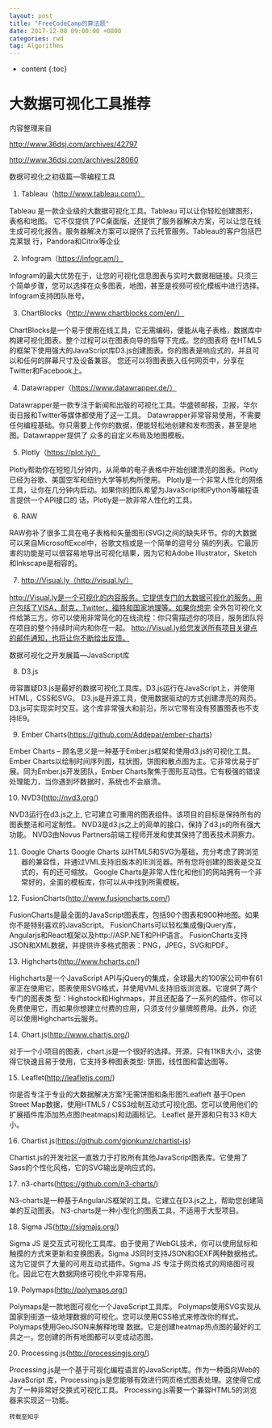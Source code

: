 ```yaml
---
layout: post
title: "FreeCodeCamp的算法题"
date: 2017-12-08 09:00:00 +0800 
categories: rwd
tag: Algorithms
---
```

* content
{:toc}

# 大数据可视化工具推荐


内容整理来自

http://www.36dsj.com/archives/42797

http://www.36dsj.com/archives/28060

数据可视化之初级篇—零编程工具

1. Tableau（http://www.tableau.com/）

Tableau 是一款企业级的大数据可视化工具。Tableau 可以让你轻松创建图形，表格和地图。 它不仅提供了PC桌面版，还提供了服务器解决方案，可以让您在线生成可视化报告。服务器解决方案可以提供了云托管服务。Tableau的客户包括巴克莱银 行，Pandora和Citrix等企业 


2. Infogram（https://infogr.am/）

Infogram的最大优势在于，让您的可视化信息图表与实时大数据相链接。只须三个简单步骤，您可以选择在众多图表，地图，甚至是视频可视化模板中进行选择。 Infogram支持团队账号。


3. ChartBlocks（http://www.chartblocks.com/en/）

ChartBlocks是一个易于使用在线工具，它无需编码，便能从电子表格，数据库中构建可视化图表。整个过程可以在图表向导的指导下完成。您的图表将 在HTML5的框架下使用强大的JavaScript库D3.js创建图表。你的图表是响应式的，并且可以和任何的屏幕尺寸及设备兼容。 您还可以将图表嵌入任何网页中，分享在Twitter和Facebook上。


4. Datawrapper（https://www.datawrapper.de/）

Datawrapper是一款专注于新闻和出版的可视化工具。华盛顿邮报，卫报，华尔街日报和Twitter等媒体都使用了这一工具。 Datawrapper非常容易使用，不需要任何编程基础。你只需要上传你的数据，便能轻松地创建和发布图表，甚至是地图。Datawrapper提供了 众多的自定义布局及地图模板。


5. Plotly（https://plot.ly/）

Plotly帮助你在短短几分钟内，从简单的电子表格中开始创建漂亮的图表。Plotly已经为谷歌、美国空军和纽约大学等机构所使用。 Plotly是一个非常人性化的网络工具，让你在几分钟内启动。如果你的团队希望为JavaScript和Python等编程语言提供一个API接口的 话，Plotly是一款非常人性化的工具。

6. RAW

RAW弥补了很多工具在电子表格和矢量图形(SVG)之间的缺失环节。你的大数据可以来自MicrosoftExcel中，谷歌文档或是一个简单的逗号分 隔的列表。它最厉害的功能是可以很容易地导出可视化结果，因为它和Adobe Illustrator，Sketch 和Inkscape是相容的。

7. http://Visual.ly（http://visual.ly/）

http://Visual.ly是一个可视化的内容服务。它提供专门的大数据可视化的服务，用户包括了VISA，耐克，Twitter，福特和国家地理等。如果你想完 全外包可视化文件给第三方。你可以使用非常简化的在线流程：你只需描述你的项目，服务团队将在项目的整个持续时间内和你在一起。 http://Visual.ly给您发送所有项目关键点的邮件通知，也将让你不断给出反馈。

数据可视化之开发展篇—JavaScript库

8. D3.js

毋容置疑D3.js是最好的数据可视化工具库。D3.js运行在JavaScript上，并使用HTML，CSS和SVG。 D3.js是开源工具，使用数据驱动的方式创建漂亮的网页。 D3.js可实现实时交互。这个库非常强大和前沿，所以它带有没有预置图表也不支持IE9。


9. Ember Charts(https://github.com/Addepar/ember-charts)

Ember Charts – 顾名思义是一种基于Ember.js框架和使用d3.js的可视化工具。Ember Charts以绘制时间序列图，柱状图，饼图和散点图为主。它非常优易于扩展。同为Ember.js开发团队，Ember Charts聚焦于图形互动性。它有极强的错误处理能力，当你遇到坏数据时，系统也不会崩溃。 


10. NVD3(http://nvd3.org/)

NVD3运行在d3.js之上, 它可建立可重用的图表组件。该项目的目标是保持所有的图表整洁和可定制性。 NVD3是d3.js之上的简单的接口，保持了d3.js的所有强大功能。 NVD3由Novus Partners前端工程师开发和使其保持了图表技术洞察力。


11. Google Charts
Google Charts 以HTML5和SVG为基础，充分考虑了跨浏览器的兼容性，并通过VML支持旧版本的IE浏览器。所有您将创建的图表是交互式的，有的还可缩放。 Google Charts是非常人性化和他们的网站拥有一个非常好的，全面的模板库，你可以从中找到所需模板。



12. FusionCharts(http://www.fusioncharts.com/)

FusionCharts是最全面的JavaScript图表库，包括90个图表和900种地图。如果你不是特别喜欢的JavaScript。 FusionCharts可以轻松集成像jQuery库，Angularjs和React框架以及http://ASP.NET和PHP语言。 FusionCharts支持JSON和XML数据，并提供许多格式图表：PNG，JPEG，SVG和PDF。



13. Highcharts(http://www.hcharts.cn/)

Highcharts是一个JavaScript API与jQuery的集成，全球最大的100家公司中有61家正在使用它。图表使用SVG格式，并使用VML支持旧版浏览器。它提供了两个专门的图表类 型：Highstock和Highmaps，并且还配备了一系列的插件。你可以免费使用它，而如果你想建立付费的应用，只须支付少量牌照费用。此外，你还 可以使用Highcharts云服务。

14. Chart.js(http://www.chartjs.org/)

对于一个小项目的图表，chart.js是一个很好的选择。开源，只有11KB大小，这使得它快速且易于使用，它支持多种图表类型: 饼图，线性图和雷达图等。


15. Leaflet(http://leafletjs.com/)

你是否专注于专业的大数据解决方案?无需饼图和条形图?Leafleft 基于Open Street Map数据，使用HTML5 / CSS3绘制互动式可视化图。您可以使用他们的扩展插件库添加热点图(heatmaps)和动画标记。 Leaflet 是开源和只有33 KB大小。

16. Chartist.js(https://github.com/gionkunz/chartist-js)

Chartist.js的开发社区一直致力于打败所有其他JavaScript图表库。它使用了Sass的个性化风格，它的SVG输出是响应式的。


17. n3-charts(https://github.com/n3-charts/)

N3-charts是一种基于AngularJS框架的工具。它建立在D3.js之上，帮助您创建简单的互动图表。 N3-charts是一种小型化的图表工具，不适用于大型项目。

18. Sigma JS(http://sigmajs.org/)

Sigma JS 是交互式可视化工具库。由于使用了WebGL技术，你可以使用鼠标和触摸的方式来更新和变换图表。Sigma JS同时支持JSON和GEXF两种数据格式。这为它提供了大量的可用互动式插件。Sigma JS 专注于网页格式的网络图可视化。因此它在大数据网络可视化中非常有用。


19. Polymaps(http://polymaps.org/)

Polymaps是一款地图可视化一个JavaScript工具库。 Polymaps使用SVG实现从国家到街道一级地理数据的可视化。您可以使用CSS格式来修改你的样式。Polymaps使用GeoJSON来解释地理 数据。它是创建heatmap热点图的最好的工具之一。您创建的所有地图都可以变成动态图。


20. Processing.js(http://processingjs.org/)

Processing.js是一个基于可视化编程语言的JavaScript库。作为一种面向Web的JavaScript 库，Processing.js是您能够有效进行网页格式图表处理。这使得它成为了一种非常好交换式可视化工具。 Processing.js需要一个兼容HTML5的浏览器来实现这一功能。

```
转载至知乎
